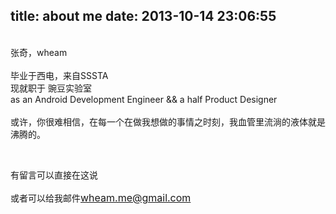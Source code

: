 title: about me
date: 2013-10-14 23:06:55
---
<div>
<div> </div>
<div>张奇，wheam</div>
<div> </div>
<div>毕业于西电，来自SSSTA</div>
<div>现就职于 豌豆实验室</div>
<div>as an Android Development Engineer &amp;&amp; a half Product Designer</div>
<div> </div>
<div>或许，你很难相信，在每一个在做我想做的事情之时刻，我血管里流淌的液体就是沸腾的。</div>

<p>&nbsp;</p>
<p>有留言可以直接在这说</p>
<p>或者可以给我邮件<a style="line-height: 1.714285714; font-size: 1rem;" href="mailto:wheam.me@gmail.com/">wheam.me@gmail.com</a></p>
</div>
